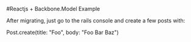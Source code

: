 #Reactjs + Backbone.Model Example

After migrating, just go to the rails console and create a few posts with:

Post.create(title: "Foo", body: "Foo Bar Baz")
